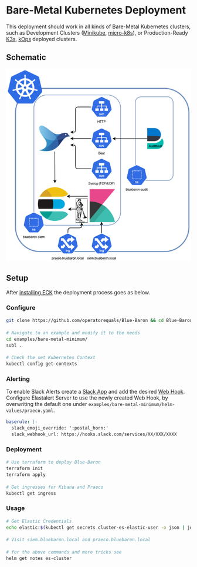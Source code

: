# Bare-Metal Kubernetes Deployment

This deployment should work in all kinds of Bare-Metal Kubernetes clusters,
such as Development Clusters ([Minikube](https://github.com/kubernetes/minikube), [micro-k8s](https://github.com/ubuntu/microk8s)), 
or Production-Ready [K3s](https://github.com/rancher/k3s), [kOps](https://github.com/kubernetes/kops) deployed clusters.

## Schematic

![](https://github.com/operatorequals/Blue-Baron/raw/main/assets/bare-metal-minimum-deployment.png)


## Setup

After [installing ECK](https://github.com/operatorequals/Blue-Baron#eck-installation) the deployment process goes as below.

### Configure

```bash
git clone https://github.com/operatorequals/Blue-Baron && cd Blue-Baron

# Navigate to an example and modify it to the needs
cd examples/bare-metal-minimum/
subl .

# Check the set Kubernetes Context
kubectl config get-contexts
```

### Alerting

To enable Slack Alerts create a [Slack App](https://api.slack.com/apps) and add the desired [Web Hook](https://slack.com/intl/en-gr/help/articles/115005265063-Incoming-webhooks-for-Slack). Configure Elastalert Server to use the newly created Web Hook, by overwriting the default one under `examples/bare-metal-minimum/helm-values/praeco.yaml`.

```yaml
baserule: |-
  slack_emoji_override: ':postal_horn:'
  slack_webhook_url: https://hooks.slack.com/services/XX/XXX/XXXX
```

### Deployment

```bash
# Use terraform to deploy Blue-Baron
terraform init
terraform apply

# Get ingresses for Kibana and Praeco
kubectl get ingress
```

### Usage

```bash
# Get Elastic Credentials
echo elastic:$(kubectl get secrets cluster-es-elastic-user -o json | jq -r .data.elastic | base64 --decode)

# Visit siem.bluebaron.local and praeco.bluebaron.local

# for the above commands and more tricks see
helm get notes es-cluster
```
